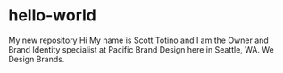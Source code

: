 # hello-world
My new repository
Hi My name is Scott Totino and I am the Owner and Brand Identity specialist at Pacific Brand Design here in Seattle, WA.
We Design Brands.
